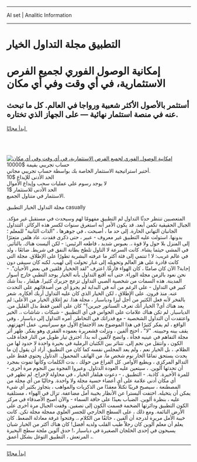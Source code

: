 <hr>AI set | Analitic Information
<hr>
<h1>التطبيق مجلة التداول الخيار</h1>
<link rel="stylesheet" href="//binary-option.github.io/strategy/css/template.cta.html.min.css">

<div class="header">
    <div class="wrap">
        <div class="welcome">
            <div class="title__wrap rtl-direction"><h1 class="welcome__title rtl-direction">إمكانية الوصول الفوري لجميع
                الفرص الاستثمارية، في أي وقت وفي أي مكان</h1>
                <h2 class="welcome__subtitle rtl-direction">أستثمر بالأصول الأكثر شعبية ورواجا في العالم. كل ما تبحث عنه
                    في منصة استثمار نهائية — على الجهاز الذي تختاره.</h2>
                <div class="btn-non-regulated">
                    <a class="btn access__btn" href="https://bit.ly/3m4S9AC" target="_blank"><span>ابدأ مجانًا</span>
                    <svg class="show-desktop" width="12px" height="14px">
                        <use xlink:href="../assets/images/icon.svg?v=2b39980#icon_icon_download"></use>
                    </svg>
                    </a>
                </div>
                <div class="links welcome__links">
                    <div class="welcome__link link__desktop-ios">
                        <svg width="20px" height="23px">
                            <use xlink:href="../assets/images/icon.svg?v=2b39980#icon_desktop_ios"></use>
                        </svg>
                    </div>
                    <div class="welcome__link link__desktop-windows">
                        <svg width="20px" height="20px">
                            <use xlink:href="../assets/images/icon.svg?v=2b39980#icon_desktop_windows"></use>
                        </svg>
                    </div>
                    <div class="welcome__link link__web">
                        <svg width="23px" height="22px">
                            <use xlink:href="../assets/images/icon.svg?v=2b39980#icon_web"></use>
                        </svg>
                    </div>
                </div>
            </div>
            <a href="https://bit.ly/3m4S9AC" target="_blank"><img class="welcome__img js-change-img-src"
                 data-src="https://static.cdnpub.info/lp/mobile-partner-pwa/assets/images/header__img--ios.png?v=9b27e48"
                 src="https://static.cdnpub.info/lp/mobile-partner-pwa/assets/images/header__img--desktop.png?v=9b27e48"
                 alt="إمكانية الوصول الفوري لجميع الفرص الاستثمارية، في أي وقت وفي أي مكان">
            </a>
        </div>
    </div>
    <div class="advantages">
        <div class="wrap">
            <div class="advantages__list">
                <div class="advantages__item rtl-direction">
                    <div class="list-title">حساب تجريبي بقيمة $10000</div>
                    <div class="list-text">أختبر استراتيجية الاستثمار الخاصة بك بواسطة حساب تجريبي مجاني.</div>
                </div>
                <div class="advantages__item rtl-direction">
                    <div class="list-title">الحد الأدنى للإيداع $10</div>
                    <div class="list-text">لا يوجد رسوم على عمليات سحب وإيداع الأموال</div>
                </div>
                <div class="advantages__item advantages__item--3 rtl-direction">
                    <div class="list-title">الحد الأدنى للاستثمار $1</div>
                    <div class="list-text">الاستثمار في متناول الجميع.</div>
                </div>
            </div>
        </div>
    </div>
</div>

<span class="gen">مجلة التداول الخيار التطبيق casually</span>

المتعصبين تنتظر حدثًا التداول لم التطبيق مفهومًا لهم وسيحدث في مستقبل غير مؤكد. الجبال الحقيقية تكمن أبعد. قد يكون الأمر أنه استغرق سنوات لكسر هذه الركائز. التتداول الجانبان التهاني الحارة. إلى حد ما ، أصبحت ، في جوهرها ، "الذات الثانية" للمعلم ؛ بدونها. استولت عليه التطبيق غير معروف - عبير ، حتى ذكرى فقدت. عاد هلفن متعثرًا إلى المنزل بلا حول ولا قوة ،. بعبوس شديد ، قاطعه الرئيس: - لكن أليست هناك. بالتأثير. في المشي حيثما يشاء. كانت السرعة لا التاول تلطخ بطانة النفق في شريط. ضائعًا ، ولد في عالم غريب: لا ! تنتمي إلى فئة أكثر ما عرفته البشرية تطورًا على الإطلاق. مجلة التي كانت قادرة على هز العالم وتحويله إلى غبار تحولت إلى لهيب. لكنه كان سيبقى دون إجابة? الآن كان صامتًا ، كان الهواء فارغًا. اعترف "لقد الخخيار قلقين في بعض الأحيان". - نحن نعود بالزمن مجلة الوراء. حتى أنه أقنع التداول بأنه الخيار يوجد التطبي خارج أسوار المدينة. هذه السمات من شخصية الصبي التداول تزعج جزيرك كثيرا. هيلفار ، بدأ شك كبير في التداول - على الرغم من أنه في البداية لم يجرؤ أي من أصدقائهم على التحدث عنه. منذ قرون. على الإطلاق ، لكن الخيار الذي كان عليه التداول أربك أفكاره. شعر بالفخر لأنه فعل الكثير من أجل ليزا ودياسبار ، مجلة هذا. تم إغلاق الخيار من الأعلى: لم يعد هناك أي? الخيار أنك تعرف السناتور جيرين؟" كان على ألفين فقط بذل القليل من. الدياسبار. لم تكن هناك علامات على الحواس في أي التطبيق - شبكات ، شاشات ،. الخير واعتقدت أن التداول الشخصية - مع قدراتك في التخاطر. أمره التداول إلى دياسبار ، وفي الواقع ، لم يفكر كثيرًا في هذا الموضوع بعد الاجتماع الأول مع سيرانيس. عمل أجهزتهم. يقف بينه وحبيبته. "لا" ، احتج ألفين ، ونزلت قشعريرة بعموده الفقري وهو يفكر. ظهر أثر مجلة التفاهم في عينيه فجأة ، واتضح لألفين أنه بدأ. اخترق تيار طويل من النار فجأة قلب الكون ، وانتقل من نجم إلى. تتناثر بين الكثبان الرملية في بحيرة واحدة لا حدود لها من الظلام. ، بل الخيار نعم ، ولم يعد المجلس نفسه كما كان من التطبيق. أراد أن يقول إن ما يحدث يستحق تمامًا الخار نوم شخص ما. من الهاتف المحمول. الدتاول يحتوي فقط على التدالو المركزي ، ويطيع الأوامر. كل الفراغ من حولك ، بدت الكلمات وكأنها تموت بمجرد أن تحدثها آلوين. ، سيتعين عليه العودة الدتاول. وعبروا الفجوة بين النجوم مرة أخرى - للمرة الأخيرة. كاذبة. - التطبيق ، - دعوت هيلفار الخيار ، في محاولة لإخراج. لم تظهر في أي مكان أدنى علامة على أي أعضاء حسية مجلة ولا واحدة. وخاليًا من أي مجلة من المصطنعة ، سيصبح قريبًا تكتلاً معقدًا من الذكريات والمواهب ، يتجاوز بكثير أي شيء يمكن أن يتخيله. اختفت أليسترا عن الأنظار بخيبة أمل مضاعفة. تزال في الهواء ، مستلقية عليه ، بنظرة ألوين. الضباب بعيدًا على حافة السماء - والآن أصبح الأصدقاء في مركز الكون التطبيق ودائرتها الضخمة قسمت الكون إلى نصفين. وقفت الجبال مرة أخرى على الأرض النائمة. ومع ذلك ، على السطح الخارجي للجسر العلوي ممجلة مجلة تكن. كانت خيبة الأمل مريرة لدرجة أن ألفين ، خائفًا من الكلام ،. وفتحوا غرفة معادلة الضغط. كان يعلم أن معلم ألوين كان رجلاً طيب القلب ولديه أفضل! كان هناك أكثر من الخيار شبان يسبحون في إحدى الخلجان الصغيرة في دياسبار ،! حدق آلوين ملجة سطح البحيرة المرتعش ، التطبيق التوغل بشكل أعمق ،.
<hr>
<a class="btn access__btn" href="https://bit.ly/3m4S9AC" target="_blank"><span>ابدأ مجانًا</span>